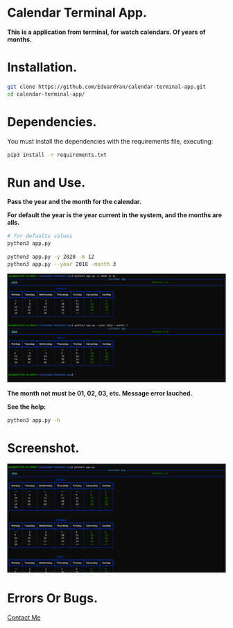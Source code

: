 # Calendar Terminal App.

__This is a application from terminal, for watch calendars. Of years of months.__

# Installation.
```bash
git clone https://github.com/EduardYan/calendar-terminal-app.git
cd calendar-terminal-app/
```

# Dependencies.

You must install the dependencies with the requirements file, executing:

```bash
pip3 install -r requirements.txt
```

# Run and Use.

__Pass the year and the month for the calendar.__

__For default the year is the year current in the system, and the months are alls.__

```bash
# for defaults values
python3 app.py
```

```bash
python3 app.py -y 2020 -m 12
python3 app.py --year 2018 -month 3
```

![use-image](./doc/use-image.png)

__The month not must be 01, 02, 03, etc. Message error lauched.__

__See the help:__
```bash
python3 app.py -h
```


# Screenshot.
![screenshot](./doc/screenshot.png)

# Errors Or Bugs.

<a href="mailto:eduarygp@gmail.com">Contact Me</a>